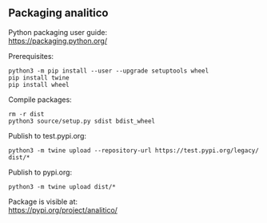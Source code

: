 ## Packaging analitico

Python packaging user guide:  
https://packaging.python.org/

Prerequisites:  
```console
python3 -m pip install --user --upgrade setuptools wheel
pip install twine
pip install wheel
```

Compile packages:  
```console
rm -r dist
python3 source/setup.py sdist bdist_wheel
```

Publish to test.pypi.org:  
```console
python3 -m twine upload --repository-url https://test.pypi.org/legacy/ dist/*
```

Publish to pypi.org:  
```console
python3 -m twine upload dist/*
```

Package is visible at:  
https://pypi.org/project/analitico/
